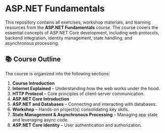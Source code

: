 # ASP.NET Fundamentals

This repository contains all exercises, workshop materials, and learning resources from the **ASP.NET Fundamentals** course. The course covers the essential concepts of ASP.NET Core development, including web protocols, backend integration, identity management, state handling, and asynchronous processing.

## 📚 Course Outline

The course is organized into the following sections:

1. **Course Introduction**
2. **Internet Explained** – Understanding how the web works under the hood.
3. **HTTP Protocol** – Core principles of client-server communication.
4. **ASP.NET Core Introduction**
5. **ASP.NET and Databases** – Connecting and interacting with databases.
6. **Workshop** – Hands-on project(s) consolidating key skills.
7. **State Management & Asynchronous Processing** – Managing app state and leveraging async code.
8. **ASP.NET Core Identity** – User authentication and authorization.
